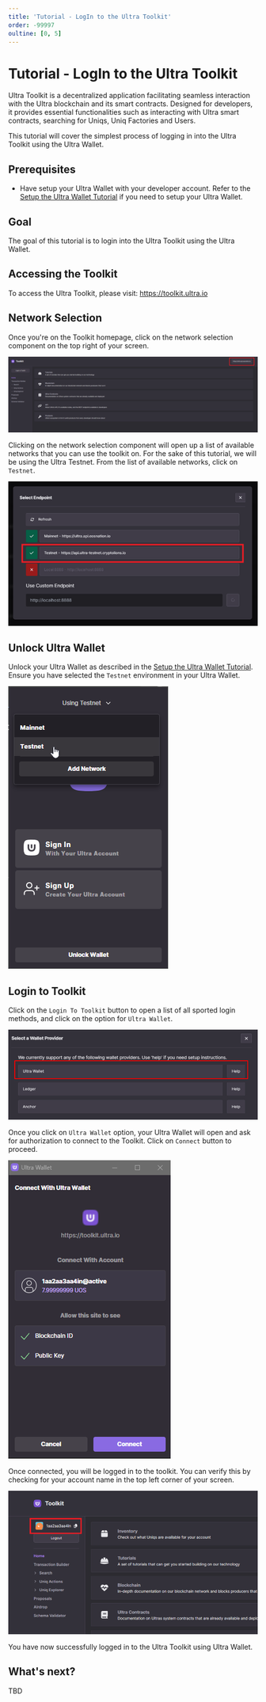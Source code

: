```yaml
---
title: 'Tutorial - LogIn to the Ultra Toolkit'
order: -99997
oultine: [0, 5]
---
```


# Tutorial - LogIn to the Ultra Toolkit

Ultra Toolkit is a decentralized application facilitating seamless interaction with the Ultra blockchain and its smart contracts. Designed for developers, it provides essential functionalities such as interacting with Ultra smart contracts, searching for Uniqs, Uniq Factories and Users.

This tutorial will cover the simplest process of logging in into the Ultra Toolkit using the Ultra Wallet.

## Prerequisites

-   Have setup your Ultra Wallet with your developer account. Refer to the [Setup the Ultra Wallet Tutorial](./tutorial-setup-the-wallet.md) if you need to setup your Ultra Wallet.

## Goal

The goal of this tutorial is to login into the Ultra Toolkit using the Ultra Wallet.

## Accessing the Toolkit

To access the Ultra Toolkit, please visit: https://toolkit.ultra.io

## Network Selection

Once you're on the Toolkit homepage, click on the network selection component on the top right of your screen.

![](./images/toolkit-network-selection.png)

Clicking on the network selection component will open up a list of available networks that you can use the toolkit on. For the sake of this tutorial, we will be using the Ultra Testnet. From the list of available networks, click on `Testnet`.

![](./images/toolkit-network-selection-modal.png)

## Unlock Ultra Wallet

Unlock your Ultra Wallet as described in the [Setup the Ultra Wallet Tutorial](./tutorial-setup-the-wallet.md).
Ensure you have selected the `Testnet` environment in your Ultra Wallet.

![](./images/wallet-set-network-testnet.png)

## Login to Toolkit

Click on the `Login To Toolkit` button to open a list of all sported login methods, and click on the option for `Ultra Wallet`.

![](./images/toolkit-login-wallet-selection.png)

Once you click on `Ultra Wallet` option, your Ultra Wallet will open and ask for authorization to connect to the Toolkit. Click on `Connect` button to proceed.

![](./images/toolkit-ultra-wallet-login-connect.png)

Once connected, you will be logged in to the toolkit. You can verify this by checking for your account name in the top left corner of your screen.

![](./images/toolkit-wallet-logged-in.png)

You have now successfully logged in to the Ultra Toolkit using Ultra Wallet.

## What's next?

TBD
